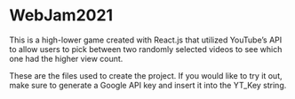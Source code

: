 # WebJam2021
This is a high-lower game created with React.js that utilized YouTube’s API to allow users to pick between two randomly selected videos to see which one had the higher view count.

These are the files used to create the project. If you would like to try it out, make sure to generate a Google API key and insert it into the YT_Key string.

